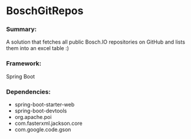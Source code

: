 # BoschGitRepos

### Summary:
A solution that fetches all public Bosch.IO repositories on GitHub and lists them into an excel table :) <br>

### Framework: <br>
Spring Boot<br>

### Dependencies: <br>
* spring-boot-starter-web <br>
* spring-boot-devtools <br>
* org.apache.poi <br>
* com.fasterxml.jackson.core <br>
* com.google.code.gson <br>
